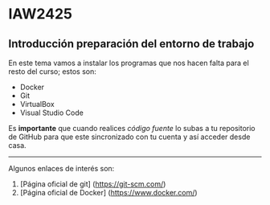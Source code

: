 # IAW2425
## Introducción preparación del entorno de trabajo
En este tema vamos a instalar los programas que nos hacen falta para el resto del curso; estos son:

- Docker
- Git
- VirtualBox
- Visual Studio Code

Es **importante** que cuando realices *código fuente* lo subas a tu repositorio de GitHub para que este sincronizado con tu cuenta  y así acceder desde casa.

---
Algunos enlaces de interés son:

1. [Página oficial de git] (https://git-scm.com/) 
2. [Página oficial de Docker] (https://www.docker.com/)